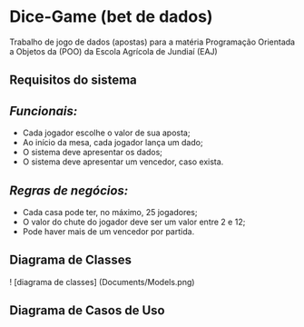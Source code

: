   # Dice-Game (bet de dados)
Trabalho de jogo de dados (apostas) para a matéria Programação Orientada a Objetos da (POO) da Escola Agrícola de Jundiaí (EAJ)
## Requisitos do sistema
## _Funcionais:_
- Cada jogador escolhe o valor de sua aposta;
- Ao início da mesa, cada jogador lança um dado;
- O sistema deve apresentar os dados;
- O sistema deve apresentar um vencedor, caso exista.
## _Regras de negócios:_
- Cada casa pode ter, no máximo, 25 jogadores;
- O valor do chute do jogador deve ser um valor entre 2 e 12;
- Pode haver mais de um vencedor por partida.
## Diagrama de Classes
! [diagrama de classes] (Documents/Models.png)
## Diagrama de Casos de Uso
